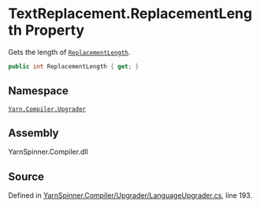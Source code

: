 <!-- This file was generated by a tool. Do not edit this file by hand. -->

# TextReplacement.ReplacementLength Property

Gets the length of [`ReplacementLength`](/api/csharp/yarn.compiler.upgrader/textreplacement.replacementlength.md).


```csharp
public int ReplacementLength { get; }
```



## Namespace
[`Yarn.Compiler.Upgrader`](/api/csharp/yarn.compiler.upgrader/README.md)

## Assembly
YarnSpinner.Compiler.dll

## Source
Defined in [YarnSpinner.Compiler/Upgrader/LanguageUpgrader.cs](https://github.com/YarnSpinnerTool/YarnSpinner//blob/develop/YarnSpinner.Compiler/Upgrader/LanguageUpgrader.cs#L193), line 193.
